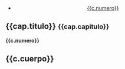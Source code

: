 <!DOCTYPE html>
<html ng-app="app">
<head>
  <meta charset="utf-8">
  <meta http-equiv="X-UA-Compatible" content="IE=edge">
  <title>Soy Leyenda</title>
  <meta content="width=device-width, initial-scale=1, maximum-scale=1, user-scalable=no" name="viewport">
  <!-- Latest compiled and minified CSS -->
  <link rel="stylesheet" href="https://maxcdn.bootstrapcdn.com/bootstrap/3.3.6/css/bootstrap.min.css" integrity="sha384-1q8mTJOASx8j1Au+a5WDVnPi2lkFfwwEAa8hDDdjZlpLegxhjVME1fgjWPGmkzs7" crossorigin="anonymous">
  <link rel="stylesheet" href="https://almsaeedstudio.com/themes/AdminLTE/dist/css/AdminLTE.min.css">
  <link rel="stylesheet" href="css/app.css">
  <script src="js/angular.min.js"></script>
</head>
<body ng-controller="controlador">

  <center>
	<ul ng-repeat="cap in capitulos" class="pagination pagination-sm" style="margin: 0">
	  <li ng-repeat="c in cap.contenido">
		<a href="#{{c.numero}}">{{c.numero}}</a>
	  </li>
	</ul>
  </center>
  
  
  <div class="invoice" style="margin: 0 auto">
	<div ng-repeat="cap in capitulos">
	  <div class="row">
	    <div class="col-xs-12">
		  <h2 class="page-header">
		    {{cap.titulo}}
			<small class="pull-right">
			  {{cap.capitulo}}
			</small>
		  </h2>
	    </div>
	  </div>
	  <div ng-repeat="c in cap.contenido">
		<div id={{c.numero}} class="row invoice-info">
		  <div class="col-xs-12">
			<p class="lead">
			  <b>{{c.numero}}</b>
			</p>
			<h2>{{c.cuerpo}}</h2>
		  </div>
		</div>
	  </div>
	</div>
  </div>

  <script src="js/script.js"></script>
  <script src="http://getbootstrap.com/dist/js/bootstrap.min.js"></script>
</body>
</html>
